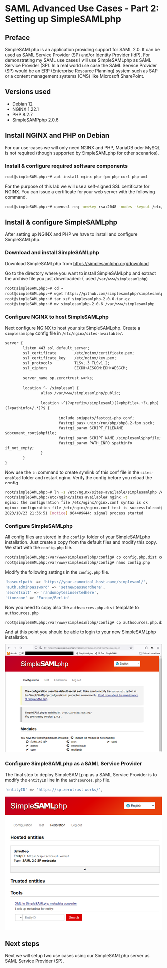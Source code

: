 # SAML Advanced Use Cases - Part 2: Setting up SimpleSAMLphp

## Preface
SimpleSAMLphp is an application providing support for SAML 2.0. It can be used as SAML Service Provider (SP) and/or Identity Provider (IdP).
For demonstrating my SAML use cases I will use SimpleSAMLphp as SAML Service Provider (SP). In a real world use case the SAML Service Provider (SP) would be an ERP (Enterprise Resource Planning) system such as SAP or a content management systems (CMS) like Microsoft SharePoint.

## Versions used

* Debian 12 
* NGINX 1.22.1
* PHP 8.2.7
* SimpleSAMPphp 2.0.6

## Install NGINX and PHP on Debian
For our use-cases we will only need NGINX and PHP, MariaDB oder MySQL is not required (though supported by SimpleSAMLphp for other scenarios).

### Install & configure required software components
```bash
root@simpleSAMLphp:~# apt install nginx php-fpm php-curl php-xml
```

For the purpose of this lab we will use a self-signed SSL certificate for NGINX.
You can issue a certificate for your web server with the following command.
```bash
root@simpleSAMLphp:~# openssl req -newkey rsa:2048 -nodes -keyout /etc/ssl/private/nginx.key -x509 -days 365 -out /etc/ssl/certs/nginx.pem
```

## Install & configure SimpleSAMLphp
After setting up NGINX and PHP we have to install and configure SimpleSAMLphp.

### Download and install SimpleSAMLphp

Download SimpleSAMLphp from https://simplesamlphp.org/download

Go to the directory where you want to install SimpleSAMLphp and extract the archive file you just downloaded:
(I used `/var/www/simplesamlphp`)

```bash
root@simpleSAMLphp:~# cd ~
root@simpleSAMLphp:~# wget https://github.com/simplesamlphp/simplesamlphp/releases/download/v2.0.6/simplesamlphp-2.0.6.tar.gz
root@simpleSAMLphp:~# tar xzf simplesamlphp-2.0.6.tar.gz 
root@simpleSAMLphp:~# mv simplesamlphp-2.0.6 /var/www/simplesamlphp
```

### Configure NGINX to host SimpleSAMLphp

Next configure NGINX to host your site SimpleSAMLphp. Create a `simplesamlphp` config file in `/etc/nginx/sites-available/`.

```
server {
        listen 443 ssl default_server;
        ssl_certificate        /etc/nginx/certificate.pem;
        ssl_certificate_key    /etc/nginx/key.pem;
        ssl_protocols          TLSv1.3 TLSv1.2;
        ssl_ciphers            EECDH+AESGCM:EDH+AESGCM;

        server_name sp.zerortrust.works;
        
        location ^~ /simplesaml {
                alias /var/www/simplesamlphp/public;

                location ~^(?<prefix>/simplesaml)(?<phpfile>.+?\.php)(?<pathinfo>/.*)?$ {

                        include snippets/fastcgi-php.conf;
                        fastcgi_pass unix:/run/php/php8.2-fpm.sock;
                        fastcgi_param SCRIPT_FILENAME $document_root$phpfile;
                        fastcgi_param SCRIPT_NAME /simplesaml$phpfile;
                        fastcgi_param PATH_INFO $pathinfo if_not_empty;
                }
        }
}
```

Now use the `ln` command to create symlink of this conf file in the `sites-enabled` folder and restart nginx.
Verify the config before you reload the config.

```bash
root@simpleSAMLphp:~# ln -s /etc/nginx/sites-available/simplesamlphp /etc/nginx/sites-enabled/simplesamlphp
root@simpleSAMLphp:/etc/nginx/sites-available# nginx -t
nginx: the configuration file /etc/nginx/nginx.conf syntax is ok
nginx: configuration file /etc/nginx/nginx.conf test is successfulroot@simpleSAMLphp:/var/www/simplesamlphp/config# nginx -s reload
2023/10/23 21:36:51 [notice] 9644#9644: signal process started
```

### Configure SimpleSAMLphp
All config files are stored in the `config/` folder of your SimpleSAMLphp installation.
Just create a copy from the default files and modify this copy. We start with the `config.php` file.

```bash
root@simpleSAMLphp:/var/www/simplesamlphp/config# cp config.php.dist config.php
root@simpleSAMLphp:/var/www/simplesamlphp/config# nano config.php
```

Modify the following settings in the `config.php` file.

```bash
'baseurlpath' => 'https://your.canonical.host.name/simplesaml/',
'auth.adminpassword' => 'setnewpasswordhere',
'secretsalt' => 'randombytesinsertedhere',
'timezone' => 'Europe/Berlin'
```

Now you need to copy also the `authsources.php.dist` template to `authsources.php`

```bash
root@simpleSAMLphp:/var/www/simplesamlphp/config# cp authsources.php.dist authsources.php
``` 

And at this point you should be able to login to your new SimpleSAMLphp installation.

![simpleSAMLphp_basic_install](assets\simpleSAMLphp_basic_install.png)

### Configure SimpleSAMLphp as a SAML Service Provider

The final step to deploy SimpleSAMLphp as a SAML Service Provider is to modify the `entityID` line in the `authsources.php` file.

```bash
'entityID' => 'https://sp.zerotrust.works/',
```

![simpleSAMLphp_SP_ready](assets\simpleSAMLphp_SP_ready.png)

## Next steps

Next we will setup two use cases using our SimpleSAMLphp server as SAML Service Provider (SP).